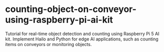 # counting-object-on-conveyor-using-raspberry-pi-ai-kit
Tutorial for real-time object detection and counting using Raspberry Pi 5 AI kit. Implement Hailo and Python for edge AI applications, such as counting items on conveyors or monitoring objects.
